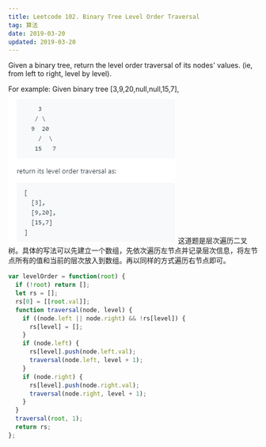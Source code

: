 ```yaml
---
title: Leetcode 102. Binary Tree Level Order Traversal
tag: 算法
date: 2019-03-20
updated: 2019-03-20
---
```


Given a binary tree, return the level order traversal of its nodes' values. (ie, from left to right, level by level).

For example:
Given binary tree [3,9,20,null,null,15,7],
![Alt text](./1555987644297.png)
这道题是层次遍历二叉树。具体的写法可以先建立一个数组，先依次遍历左节点并记录层次信息，将左节点所有的值和当前的层次放入到数组。再以同样的方式遍历右节点即可。

```Javascript
var levelOrder = function(root) {
  if (!root) return [];
  let rs = [];
  rs[0] = [[root.val]];
  function traversal(node, level) {
    if ((node.left || node.right) && !rs[level]) {
      rs[level] = [];
    }
    if (node.left) {
      rs[level].push(node.left.val);
      traversal(node.left, level + 1);
    }
    if (node.right) {
      rs[level].push(node.right.val);
      traversal(node.right, level + 1);
    }
  }
  traversal(root, 1);
  return rs;
};
```

